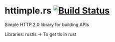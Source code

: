 # httimple.rs [![Build Status](https://travis-ci.org/halvorboe/httimple.rs.svg?branch=master)](https://travis-ci.org/halvorboe/httimple.rs)
Simple HTTP 2.0 library for building APIs



Libraries:
rustls -> To get tls in rust 
